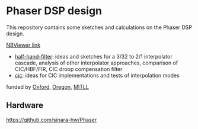 # Phaser DSP design

This repository contains some sketches and calculations on the Phaser DSP
design.

[NBViewer link](https://nbviewer.jupyter.org/github/quartiq/phaser/tree/master/)

* [half-hand-filter](https://nbviewer.jupyter.org/github/quartiq/phaser/blob/master/half-band-filter.ipynb):
  ideas and sketches for a 3/32 to 2/1 interpolator
  cascade, analysis of other interpolator approaches, comparison of
  CIC/HBF/FIR, CIC droop compensation filter
* [cic](https://nbviewer.jupyter.org/github/quartiq/phaser/blob/master/cic.ipynb): ideas for CIC implementations and tests of interpolation modes

funded by [Oxford](https://github.com/OxfordIonTrapGroup), [Oregon](https://github.com/OregonIons), [MITLL](https://www.ll.mit.edu/biographies/jeremy-m-sage)

## Hardware

https://github.com/sinara-hw/Phaser
